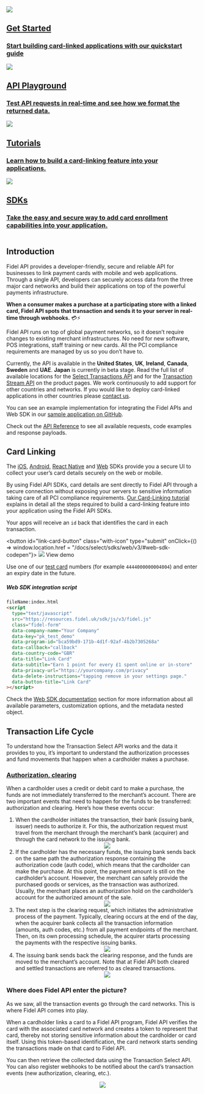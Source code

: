 <div class="row">
  <div class="column">
    <a href="/select/getting-started" class="content" data-path="/getting-started">
      <img src="https://raw.githubusercontent.com/FidelLimited/docs/master/assets/images/get-started-icon.svg" />
      <h2 data-no-link>Get Started</h2>
      <h3>Start building card-linked applications with our quickstart guide</h3>
    </a>
  </div>
  <div class="column">
    <a href="https://dashboard.fidel.uk/playground" class="content">
      <img src="https://raw.githubusercontent.com/FidelLimited/docs/master/assets/images/playground-icon.svg" />
      <h2 data-no-link>API Playground</h2>
      <h3>Test API requests in real-time and see how we format the returned data.</h3>
    </a>
  </div>
</div>
<div class="row">
  <div class="column">
    <a href="/select/tutorials/card-linking" class="content">
      <img src="https://raw.githubusercontent.com/FidelLimited/docs/master/assets/images/tutorials-icon.svg" />
      <h2 data-no-link>Tutorials</h2>
      <h3>Learn how to build a card-linking feature into your applications.</h3>
    </a>
  </div>
  <div class="column">
    <a href="/select/sdks/web/v3" data-path="/select/sdks/web/v3" class="content">
       <img src="https://raw.githubusercontent.com/FidelLimited/docs/master/assets/images/sdks-icon.svg" />
      <h2 data-no-link>SDKs</h2>
      <h3>Take the easy and secure way to add card enrollment capabilities into your application.</h3>
    </a>
  </div>
</div>

## Introduction

Fidel API provides a developer-friendly, secure and reliable API for businesses to link payment cards with mobile and web applications. Through a single API, developers can securely access data from the three major card networks and build their applications on top of the powerful payments infrastructure.

**When a consumer makes a purchase at a participating store with a linked card, Fidel API spots that transaction and sends it to your server in real-time through webhooks.** 💳⚡️

Fidel API runs on top of global payment networks, so it doesn’t require changes to existing merchant infrastructures. No need for new software, POS integrations, staff training or new cards. All the PCI compliance requirements are managed by us so you don’t have to.

Currently, the API is available in the **United States**, **UK**, **Ireland**, **Canada**, **Sweden** and **UAE**. **Japan** is currently in beta stage. Read the full list of available locations for the [Select Transactions API](https://fidelapi.com/products/select-transactions) and for the [Transaction Stream API](https://fidelapi.com/products/transaction-stream) on the product pages. We work continuously to add support for other countries and networks. If you would like to deploy card-linked applications in other countries please [contact us](https://fidelapi.com/contact).

You can see an example implementation for integrating the Fidel APIs and Web SDK in our [sample application on GitHub](https://github.com/FidelLimited/fidel-api-sample-app).

Check out the [API Reference](https://reference.fidel.uk) to see all available requests, code examples and response payloads.

## Card Linking

The [iOS](/select/sdks/ios/guide-v2), [Android](/select/sdks/android/guide-v2), [React Native](/select/sdks/react-native/guide-v2) and [Web](/select/sdks/web/v3) SDKs provide you a secure UI to collect your user’s card details securely on the web or mobile.

By using Fidel API SDKs, card details are sent directly to Fidel API through a secure connection without exposing your servers to sensitive information taking care of all PCI compliance requirements. [Our Card-Linking tutorial](/select/tutorials/card-linking) explains in detail all the steps required to build a card-linking feature into your application using the Fidel API SDKs.

Your apps will receive an `id` back that identifies the card in each transaction.

<button id="link-card-button" class="with-icon" type="submit" onClick={() => window.location.href = "/docs/select/sdks/web/v3/#web-sdk-codepen"}>
<img src="https://raw.githubusercontent.com/FidelLimited/docs/master/assets/images/eye.svg" />
<span>View demo</span>
</button>

Use one of our [test card](/select/cards/#test-card-numbers) numbers (for example `4444000000004004`) and enter an expiry date in the future.

##### Web SDK integration script

```html
fileName:index.html
<script
  type="text/javascript"
  src="https://resources.fidel.uk/sdk/js/v3/fidel.js"
  class="fidel-form"
  data-company-name="Your Company"
  data-key="pk_test_demo"
  data-program-id="bca59bd9-171b-4d1f-92af-4b2b7305268a"
  data-callback="callback"
  data-country-code="GBR"
  data-title="Link Card"
  data-subtitle="Earn 1 point for every £1 spent online or in-store"
  data-privacy-url="https://yourcompany.com/privacy"
  data-delete-instructions="tapping remove in your settings page."
  data-button-title="Link Card"
></script>
```

Check the [Web SDK documentation](/select/sdks/web/v3) section for more information about all available parameters, customization options, and the metadata nested object.

## Transaction Life Cycle

To understand how the Transaction Select API works and the data it provides to you, it’s important to understand the authorization processes and fund movements that happen when a cardholder makes a purchase.

### [Authorization, clearing](/select/transactions/#transaction-event-types)

When a cardholder uses a credit or debit card to make a purchase, the funds are not immediately transferred to the merchant’s account. There are two important events that need to happen for the funds to be transferred: authorization and clearing. Here’s how these events occur:

<ol>
  <li>
  When the cardholder initiates the transaction, their bank (issuing bank, issuer) needs to authorize it. For this, the authorization request must travel from the merchant through the merchant’s bank (acquirer) and through the card network to the issuing bank.
  <div style="text-align:center">
    <img src="https://raw.githubusercontent.com/FidelLimited/docs/master/assets/images/trx-life-cycle-1.png" />
  </div>
  </li>

  <li>
  If the cardholder has the necessary funds, the issuing bank sends back on the same path the authorization response containing the authorization code (auth code), which means that the cardholder can make the purchase.
  At this point, the payment amount is still on the cardholder’s account. However, the merchant can safely provide the purchased goods or services, as the transaction was authorized. Usually, the merchant places an authorization hold on the cardholder’s account for the authorized amount of the sale.
  <div style="text-align:center">
    <img src="https://raw.githubusercontent.com/FidelLimited/docs/master/assets/images/trx-life-cycle-2.png" />
  </div>
  </li>

  <li>
  The next step is the clearing request, which initiates the administrative process of the payment.
  Typically, clearing occurs at the end of the day, when the acquirer bank collects all the transaction information (amounts, auth codes, etc.) from all payment endpoints of the merchant. Then, on its own processing schedule, the acquirer starts processing the payments with the respective issuing banks.
  <div style="text-align:center">
    <img src="https://raw.githubusercontent.com/FidelLimited/docs/master/assets/images/trx-life-cycle-3.png" />
  </div>
  </li>

  <li>
  The issuing bank sends back the clearing response, and the funds are moved to the merchant’s account.
  Note that at Fidel API both cleared and settled transactions are referred to as cleared transactions.
  <div style="text-align:center">
    <img src="https://raw.githubusercontent.com/FidelLimited/docs/master/assets/images/trx-life-cycle-4.png" />
  </div>
  </li>
</ol>

### Where does Fidel API enter the picture?

As we saw, all the transaction events go through the card networks. This is where Fidel API comes into play.

When a cardholder links a card to a Fidel API program, Fidel API verifies the card with the associated card network and creates a token to represent that card, thereby not storing sensitive information about the cardholder or card itself. Using this token-based identification, the card network starts sending the transactions made on that card to Fidel API.

You can then retrieve the collected data using the Transaction Select API. You can also register webhooks to be notified about the card’s transaction events (new authorization, clearing, etc.).

<div style="text-align:center">
  <img src="https://raw.githubusercontent.com/FidelLimited/docs/master/assets/images/trx-life-cycle-5.png" />
</div>
